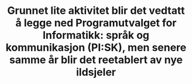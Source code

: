 ---
title: |
  Grunnet lite aktivitet blir det vedtatt å legge ned Programutvalget for Informatikk: språk og kommunikasjon (PI:SK), men senere samme år blir det reetablert av nye ildsjeler
tags: pisk
year: 2013
view: none
---